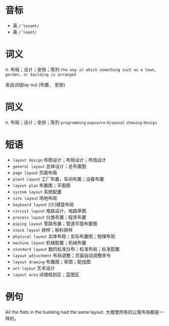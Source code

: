 # 音标

- 英 `/'leɪaʊt/`
- 美 `/'leaʊt/`

# 词义

n. 布局；设计；安排；陈列
`the way in which something such as a town, garden, or building is arranged`



来自词组lay out (布置， 安排)

# 同义

n. 布局；设计；安排；陈列
`programming` `exposure` `disposal` `showing` `design`

# 短语

- `layout design` 布图设计；布局设计；布线设计
- `general layout` 总体设计；总布置图
- `page layout` 页面布局
- `plant layout` 工厂布置，车间布置；设备布置
- `layout plan` 布置图；平面图
- `system layout` 系统配置
- `site layout` 场地布局
- `keyboard layout` [计]键盘布局
- `circuit layout` 电路设计，电路草图
- `process layout` 分类布置；程序布置
- `piping layout` 管路布置；管道平面布置图
- `stock layout` 排样；板料排样
- `physical layout` 实体布局；实际布置图；物理布局
- `machine layout` 机械配置；机械布置
- `standard layout` 数的标准分布；标准布局；标准配置
- `layout adjustment` 布局调整；页面自动调整命令
- `layout drawing` 布置图；草图；配线图
- `art layout` 艺术设计
- `layout area` 详细规划区；蓝图区

# 例句

All the flats in the building had the same layout.
大楼里所有的公寓布局都是一样的。


